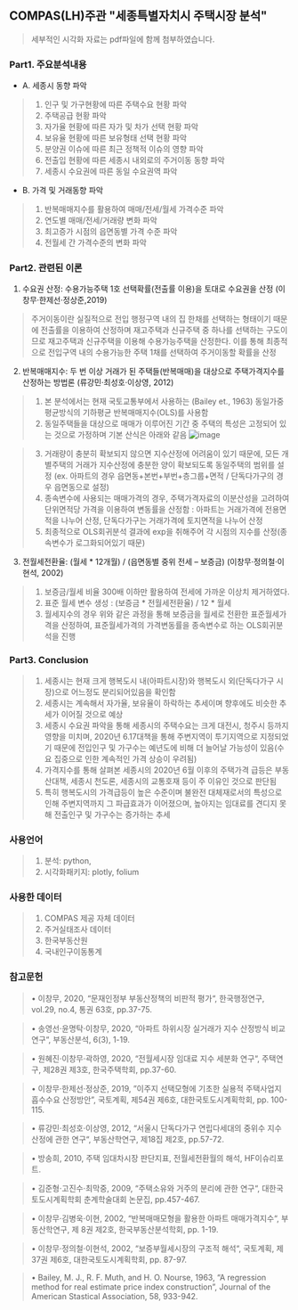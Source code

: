 ## COMPAS(LH)주관 "세종특별자치시 주택시장 분석"
 > 세부적인 시각화 자료는 pdf파일에 함께 첨부하였습니다.

### Part1. 주요분석내용
 - A. 세종시 동향 파악
  > 1) 인구 및 가구현황에 따른 주택수요 현황 파악
  > 2) 주택공급 현황 파악
  > 3) 자가율 현황에 따른 자가 및 차가 선택 현황 파악
  > 4) 보유율 현황에 따른 보유형태 선택 현황 파악
  > 5) 분양권 이슈에 따른 최근 정책적 이슈의 영향 파악
  > 6) 전출입 현황에 따른 세종시 내외로의 주거이동 동향 파악
  > 7) 세종시 수요권에 따른 동일 수요권역 파악
  
 - B. 가격 및 거래동향 파악
  > 1) 반복매매지수를 활용하여 매매/전세/월세 가격수준 파악
  > 2) 연도별 매매/전세/거래량 변화 파악
  > 3) 최고증가 시점의 읍면동별 가격 수준 파악
  > 4) 전월세 간 가격수준의 변화 파악
  
### Part2. 관련된 이론
1. 수요권 산정: 수용가능주택 1호 선택확률(전출률 이용)을 토대로 수요권을 산정 (이창무·한제선·정상준,2019)
 > 주거이동이란 실질적으로 전입 행정구역 내의 집 한채를 선택하는 형태이기 때문에 전출률을 이용하여 산정하며 재고주택과 신규주택 중 하나를 선택하는 구도이므로 재고주택과 신규주택을 이용해 수용가능주택을 산정한다. 
 > 이를 통해 최종적으로 전입구역 내의 수용가능한 주택 1채를 선택하여 주거이동할 확률을 산정 
 
2. 반복매매지수: 두 번 이상 거래가 된 주택들(반복매매)을 대상으로 주택가격지수를 산정하는 방법론 (류강민·최성호·이상영, 2012)
 > 1) 본 분석에서는 현재 국토교통부에서 사용하는 (Bailey et., 1963) 동일가중평균방식의 기하평균 반복매매지수(OLS)를 사용함
 > 2) 동일주택들을 대상으로 매매가 이루어진 기간 중 주택의 특성은 고정되어 있는 것으로 가정하며 기본 산식은 아래와 같음
 ![image](https://user-images.githubusercontent.com/28617435/122921147-1f192580-d39d-11eb-80ea-8206dad283e8.png)

 > 3) 거래량이 충분히 확보되지 않으면 지수산정에 어려움이 있기 때문에, 모든 개별주택의 거래가 지수산정에 충분한 양이 확보되도록 동일주택의 범위를 설정 (ex. 아파트의 경우 읍면동+본번+부번+층그룹+면적 / 단독다가구의 경우 읍면동으로 설정)
 > 4) 종속변수에 사용되는 매매가격의 경우, 주택가격자료의 이분산성을 고려하여 단위면적당 가격을 이용하여 변동률을 산정함 :
아파트는 거래가격에 전용면적을 나누어 산정, 단독다가구는 거래가격에 토지면적을 나누어 산정
 > 5) 최종적으로 OLS회귀분석 결과에 exp을 취해주어 각 시점의 지수를 산정(종속변수가 로그화되어있기 때문)

3. 전월세전환율: (월세 * 12개월) / (읍면동별 중위 전세 – 보증금) (이창무·정의철·이현석, 2002)
 > 1) 보증금/월세 비율 300배 이하만 활용하여 전세에 가까운 이상치 제거하였다.
 > 2) 표준 월세 변수 생성 : (보증금 * 전월세전환율) / 12 * 월세 
 > 3) 월세지수의 경우 위와 같은 과정을 통해 보증금을 월세로 전환한 표준월세가격을 산정하여, 표준월세가격의 가격변동률을 종속변수로 하는 OLS회귀분석을 진행

### Part3. Conclusion
 > 1) 세종시는 현재 크게 행복도시 내(아파트시장)와 행복도시 외(단독다가구 시장)으로 어느정도 분리되어있음을 확인함
 > 2) 세종시는 계속해서 자가율, 보유율이 하락하는 추세이며 향후에도 비슷한 추세가 이어질 것으로 예상
 > 3) 세종시 수요권 파악을 통해 세종시의 주택수요는 크게 대전시, 청주시 등까지 영향을 미치며, 2020년 6.17대책을 통해 주변지역이 투기지역으로 지정되었기 때문에 전입인구 및 가구수는 예년도에 비해 더 늘어날 가능성이 있음(수요 집중으로 인한 계속적인 가격 상승이 우려됨)
 > 4) 가격지수를 통해 살펴본 세종시의 2020년 6월 이후의 주택가격 급등은 부동산대책, 세종시 천도론, 세종시의 교통호재 등이 주 이유인 것으로 판단됨
 > 5) 특히 행복도시의 가격급등이 높은 수준이며 불완전 대체재로서의 특성으로 인해 주변지역까지 그 파급효과가 이어졌으며, 높아지는 임대료를 견디지 못해 전출인구 및 가구수는 증가하는 추세
  
### 사용언어
 > 1) 분석: python, 
 > 2) 시각화패키지: plotly, folium

### 사용한 데이터
 > 1) COMPAS 제공 자체 데이터
 > 2) 주거실태조사 데이터
 > 3) 한국부동산원
 > 4) 국내인구이동통계

### 참고문헌
 > • 이창무, 2020, “문재인정부 부동산정책의 비판적 평가“, 한국행정연구, vol.29, no.4, 통권 63호, pp.37-75.
 
 > • 송영선·윤명탁·이창무, 2020, “아파트 하위시장 실거래가 지수 산정방식 비교 연구“, 부동산분석, 6(3), 1-19.
 
 > • 원혜진·이창무·곽하영, 2020, “전월세시장 임대료 지수 세분화 연구“, 주택연구, 제28권 제3호, 한국주택학회, pp.37-60.
 
 > • 이창무·한제선·정상준, 2019, ”이주지 선택모형에 기초한 실용적 주택사업지 흡수수요 산정방안”, 국토계획, 제54권 제6호, 대한국토도시계획학회, pp. 100-115.
 
 > • 류강민·최성호·이상영, 2012, “서울시 단독다가구 연립다세대의 중위수 지수 산정에 관한 연구“, 부동산학연구, 제18집 제2호, pp.57-72.
 
 > • 방송희, 2010, 주택 임대차시장 판단지표, 전월세전환월의 해석, HF이슈리포트.
 
 > • 김준형·고진수·최막중, 2009, “주택소유와 거주의 분리에 관한 연구“, 대한국토도시계획학회 춘계학술대회 논문집, pp.457-467.
 
 > • 이창무·김병욱·이현, 2002, “반복매매모형을 활용한 아파트 매매가격지수“, 부동산학연구, 제 8권 제2호, 한국부동산분석학회, pp. 1-19.
 
 > • 이창무·정의철·이현석, 2002, “보증부월세시장의 구조적 해석“, 국토계획, 제 37권 제6호, 대한국토도시계획학회, pp. 87-97.
 
 > • Bailey, M. J., R. F. Muth, and H. O. Nourse, 1963, “A regression method for real estimate price index construction”, Journal of the American Stastical
Association, 58, 933-942.
 
 

